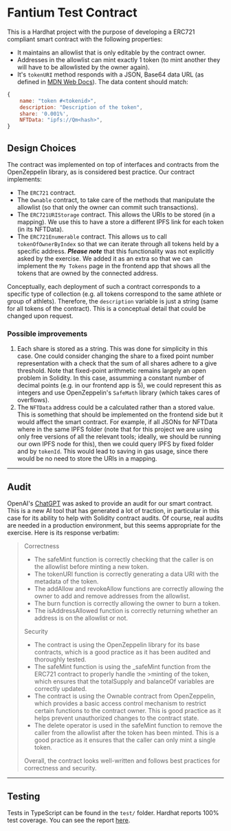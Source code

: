 # Fantium Test Contract

This is a Hardhat project with the purpose of developing a ERC721 compliant smart contract with the following properties:

- It maintains an allowlist that is only editable by the contract owner.
- Addresses in the allowlist can mint exactly 1 token (to mint another they will have to be allowlisted by the owner again).
- It's `tokenURI` method responds with a JSON, Base64 data URL (as defined in [MDN Web Docs](https://developer.mozilla.org/en-US/docs/Web/HTTP/Basics_of_HTTP/Data_URLs)). The data content should match:
```javascript
{
    name: "token #<tokenid>",
    description: "Description of the token",
    share: '0.001%',
    NFTData: "ipfs://Qm<hash>",
}
```
    
## Design Choices
The contract was implemented on top of interfaces and contracts from the OpenZeppelin library, as is considered best practice. Our contract implements:

- The `ERC721` contract.
- The `Ownable` contract, to take care of the methods that manipulate the allowlist (so that only the owner can commit such transactions).
- The `ERC721URIStorage` contract. This allows the URIs to be stored (in a mapping). We use this to have a store a different IPFS link for each token (in its NFTData).
- The `ERC721Enumerable` contract. This allows us to call `tokenOfOwnerByIndex` so that we can iterate through all tokens held by a specific address. ***Please note*** that this functionality was not explicitly asked by the 
exercise. We added it as an extra so that we can implement the `My Tokens` page in the frontend app that
shows all the tokens that are owned by the connected address.

Conceptually, each deployment of such a contract corresponds to a specific type of collection (e.g. all tokens correspond to the same athlete or group of athlets). Therefore, the `description` variable is just a string (same for all tokens of the contract). This is a conceptual detail that could be changed upon request. 

### Possible improvements
1. Each share is stored as a string. This was done for simplicity in this case. One could consider changing the share to a fixed point number representation with a check that the sum of all shares adhere
to a give threshold. Note that fixed-point arithmetic remains largely an open problem in Solidity. In 
this case, assumming a constant number of decimal points (e.g. in our frontend app is 5), we could 
represent this as integers and use OpenZeppelin's `SafeMath` library (which takes cares of overflows).
2. The `NFTData` address could be a calculated rather than a stored value. This is something that should be implemented on the
frontend side but it would affect the smart contract. For example, if all JSONs for NFTData where
in the same IPFS folder (note that for this project we are using only free versions of all the relevant tools; ideally, we should be running our own IPFS node for this), then we could query 
IPFS by fixed folder and by `tokenId`. This would lead to saving in gas usage, since there would
be no need to store the URIs in a mapping.
___
## Audit
OpenAI's [ChatGPT](https://chat.openai.com/) was asked to provide an audit for our smart contract.
This is a new AI tool that has generated a lot of traction, in particular in this case for its 
ability to help with Solidity contract audits. Of course, real audits are needed in a 
production environment, but this seems appropriate for the exercise. Here is its response verbatim:

>Correctness
>
>- The safeMint function is correctly checking that the caller is on the allowlist before minting a new token.
>- The tokenURI function is correctly generating a data URI with the metadata of the token.
>- The addAllow and revokeAllow functions are correctly allowing the owner to add and remove addresses from the allowlist.
>- The burn function is correctly allowing the owner to burn a token.
>- The isAddressAllowed function is correctly returning whether an address is on the allowlist or not.
>
>Security
>- The contract is using the OpenZeppelin library for its base contracts, which is a good practice as it has been audited and thoroughly tested.
>- The safeMint function is using the _safeMint function from the ERC721 contract to properly handle the >minting of the token, which ensures that the totalSupply and balanceOf variables are correctly updated.
>- The contract is using the Ownable contract from OpenZeppelin, which provides a basic access control mechanism to restrict certain functions to the contract owner. This is good practice as it helps prevent unauthorized changes to the contract state.
>- The delete operator is used in the safeMint function to remove the caller from the allowlist after the token has been minted. This is a good practice as it ensures that the caller can only mint a single token.
>
>Overall, the contract looks well-written and follows best practices for correctness and security.

___
## Testing
Tests in TypeScript can be found in the `test/` folder. Hardhat reports 100% test coverage. You can see the report [here](test/FantiumTest_coverage.txt).
